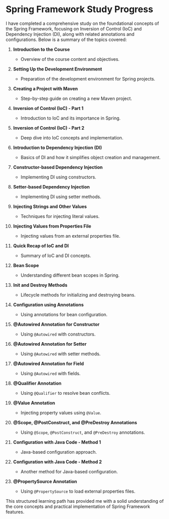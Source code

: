 # Spring Framework Study Progress

I have completed a comprehensive study on the foundational concepts of the Spring Framework, focusing on Inversion of Control (IoC) and Dependency Injection (DI), along with related annotations and configurations. Below is a summary of the topics covered:

1. **Introduction to the Course**
   - Overview of the course content and objectives.

2. **Setting Up the Development Environment**
   - Preparation of the development environment for Spring projects.

3. **Creating a Project with Maven**
   - Step-by-step guide on creating a new Maven project.

4. **Inversion of Control (IoC) - Part 1**
   - Introduction to IoC and its importance in Spring.

5. **Inversion of Control (IoC) - Part 2**
   - Deep dive into IoC concepts and implementation.

6. **Introduction to Dependency Injection (DI)**
   - Basics of DI and how it simplifies object creation and management.

7. **Constructor-based Dependency Injection**
   - Implementing DI using constructors.

8. **Setter-based Dependency Injection**
   - Implementing DI using setter methods.

9. **Injecting Strings and Other Values**
   - Techniques for injecting literal values.

10. **Injecting Values from Properties File**
    - Injecting values from an external properties file.

11. **Quick Recap of IoC and DI**
    - Summary of IoC and DI concepts.

12. **Bean Scope**
    - Understanding different bean scopes in Spring.

13. **Init and Destroy Methods**
    - Lifecycle methods for initializing and destroying beans.

14. **Configuration using Annotations**
    - Using annotations for bean configuration.

15. **@Autowired Annotation for Constructor**
    - Using `@Autowired` with constructors.

16. **@Autowired Annotation for Setter**
    - Using `@Autowired` with setter methods.

17. **@Autowired Annotation for Field**
    - Using `@Autowired` with fields.

18. **@Qualifier Annotation**
    - Using `@Qualifier` to resolve bean conflicts.

19. **@Value Annotation**
    - Injecting property values using `@Value`.

20. **@Scope, @PostConstruct, and @PreDestroy Annotations**
    - Using `@Scope`, `@PostConstruct`, and `@PreDestroy` annotations.

21. **Configuration with Java Code - Method 1**
    - Java-based configuration approach.

22. **Configuration with Java Code - Method 2**
    - Another method for Java-based configuration.

23. **@PropertySource Annotation**
    - Using `@PropertySource` to load external properties files.

This structured learning path has provided me with a solid understanding of the core concepts and practical implementation of Spring Framework features.

